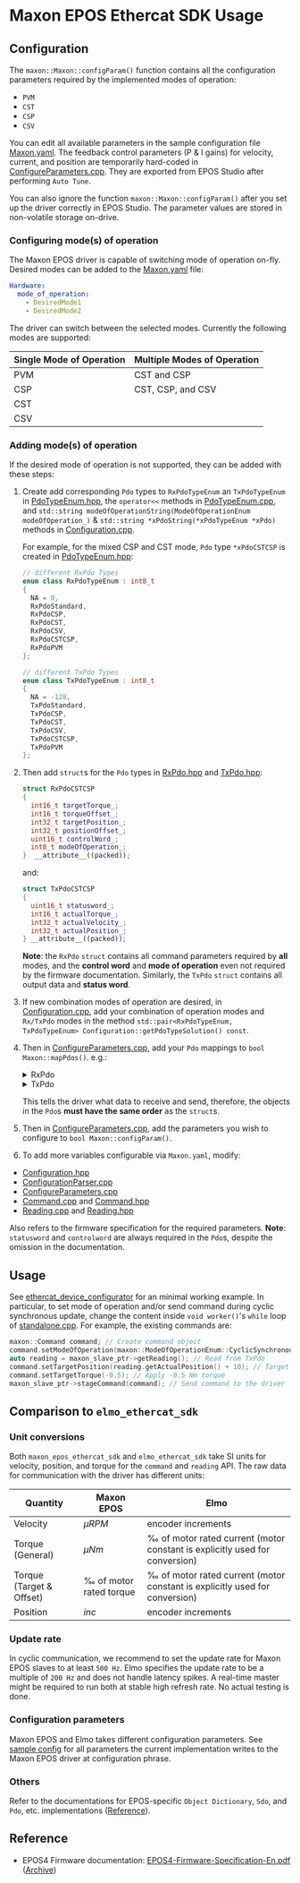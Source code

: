 # Maxon EPOS Ethercat SDK Usage

## Configuration

The `maxon::Maxon::configParam()` function contains all the configuration parameters required by the implemented modes of operation:

- `PVM`
- `CST`
- `CSP`
- `CSV`

You can edit all available parameters in the sample configuration file [Maxon.yaml](example_configs/Maxon.yaml). The feedback control parameters (P & I gains) for velocity, current, and position are temporarily hard-coded in [ConfigureParameters.cpp](src/maxon_epos_ethercat_sdk/ConfigureParameters.cpp). They are exported from EPOS Studio after performing `Auto Tune`.

You can also ignore the function `maxon::Maxon::configParam()` after you set up the driver correctly in EPOS Studio. The parameter values are stored in non-volatile storage on-drive.

### Configuring mode(s) of operation

The Maxon EPOS driver is capable of switching mode of operation on-fly. Desired modes can be added to the [Maxon.yaml](example_configs/Maxon.yaml) file:

```yaml
Hardware:
  mode_of_operation:
    - DesiredMode1
    - DesiredMode2
```

The driver can switch between the selected modes. Currently the following modes are supported:

| Single Mode of Operation | Multiple Modes of Operation |
| ------------------------ | --------------------------- |
| PVM                      | CST and CSP                 |
| CSP                      | CST, CSP, and CSV           |
| CST                      |
| CSV                      |

### Adding mode(s) of operation

If the desired mode of operation is not supported, they can be added with these steps:

1. Create add corresponding `Pdo` types to `RxPdoTypeEnum` an `TxPdoTypeEnum` in [PdoTypeEnum.hpp](include/maxon_epos_ethercat_sdk/PdoTypeEnum.hpp), the `operator<<` methods in [PdoTypeEnum.cpp](src/maxon_epos_ethercat_sdk/PdoTypeEnum.cpp), and `std::string modeOfOperationString(ModeOfOperationEnum modeOfOperation_)` & `std::string *xPdoString(*xPdoTypeEnum *xPdo)` methods in [Configuration.cpp](src/maxon_epos_ethercat_sdk/Configuration.cpp).
 
    For example, for the mixed CSP and CST mode, `Pdo` type `*xPdoCSTCSP` is created in [PdoTypeEnum.hpp](include/maxon_epos_ethercat_sdk/PdoTypeEnum.hpp):

    ```c++
    // different RxPdo Types
    enum class RxPdoTypeEnum : int8_t
    {
      NA = 0,
      RxPdoStandard,
      RxPdoCSP,
      RxPdoCST,
      RxPdoCSV,
      RxPdoCSTCSP,
      RxPdoPVM
    };

    // different TxPdo Types
    enum class TxPdoTypeEnum : int8_t
    {
      NA = -128,
      TxPdoStandard,
      TxPdoCSP,
      TxPdoCST,
      TxPdoCSV,
      TxPdoCSTCSP,
      TxPdoPVM
    };
    ```

2. Then add `struct`s for the `Pdo` types in [RxPdo.hpp](include/maxon_epos_ethercat_sdk/RxPdo.hpp) and [TxPdo.hpp](include/maxon_epos_ethercat_sdk/TxPdo.hpp):
  
    ```c++
    struct RxPdoCSTCSP
    {
      int16_t targetTorque_;
      int16_t torqueOffset_;
      int32_t targetPosition_;
      int32_t positionOffset_;
      uint16_t controlWord_;
      int8_t modeOfOperation_;
    }  __attribute__((packed));
    ```

    and:

    ```c++
    struct TxPdoCSTCSP
    {
      uint16_t statusword_;
      int16_t actualTorque_;
      int32_t actualVelocity_;
      int32_t actualPosition_;
    } __attribute__((packed));
    ```

    **Note**: the `RxPdo` `struct` contains all command parameters required by **all** modes, and the **control word** and **mode of operation** even not required by the firmware documentation. Similarly, the `TxPdo` `struct` contains all output data and **status word**.

3. If new combination modes of operation are desired, in [Configuration.cpp](src/maxon_epos_ethercat_sdk/Configuration.cpp), add your combination of operation modes and `Rx/TxPdo` modes in the method `std::pair<RxPdoTypeEnum, TxPdoTypeEnum> Configuration::getPdoTypeSolution() const`.

4. Then in [ConfigureParameters.cpp](src/maxon_epos_ethercat_sdk/ConfigureParameters.cpp), add your `Pdo` mappings to `bool Maxon::mapPdos()`. e.g.:

    <details>
      <summary>RxPdo</summary>

    ```c++
    case RxPdoTypeEnum::RxPdoCSTCSP:
    {
      MELO_INFO_STREAM("[maxon_epos_ethercat_sdk:Maxon::mapPdos] Rx Pdo: "
                        << "Cyclic Synchronous Toruqe/Position Mixed Mode");

      // Disable PDO
      rxSuccess &= sdoVerifyWrite(OD_INDEX_RX_PDO_ASSIGNMENT, 0x00, false, static_cast<uint8_t>(0),
                                  configuration_.configRunSdoVerifyTimeout);

      rxSuccess &= sdoVerifyWrite(OD_INDEX_RX_PDO_MAPPING_3, 0x00, false, static_cast<uint8_t>(0),
                                  configuration_.configRunSdoVerifyTimeout);

      // Write mapping
      rxSuccess &= sdoVerifyWrite(OD_INDEX_RX_PDO_ASSIGNMENT, 0x01, false, OD_INDEX_RX_PDO_MAPPING_3,
                                  configuration_.configRunSdoVerifyTimeout);

      // Write objects...
      std::array<uint32_t, 6> objects{
        (OD_INDEX_TARGET_TORQUE << 16) | (0x00 << 8) | sizeof(int16_t) * 8,
        (OD_INDEX_OFFSET_TORQUE << 16) | (0x00 << 8) | sizeof(int16_t) * 8,
        (OD_INDEX_TARGET_POSITION << 16) | (0x00 << 8) | sizeof(int32_t) * 8,
        (OD_INDEX_OFFSET_POSITION << 16) | (0x00 << 8) | sizeof(int32_t) * 8,
        (OD_INDEX_CONTROLWORD << 16) | (0x00 << 8) | sizeof(int16_t) * 8,
        (OD_INDEX_MODES_OF_OPERATION << 16) | (0x00 << 8) | sizeof(int8_t) * 8,
      };

      subIndex = 0;
      for (const auto& objectIndex : objects)
      {
        subIndex += 1;
        rxSuccess &= sdoVerifyWrite(OD_INDEX_RX_PDO_MAPPING_3, subIndex, false, objectIndex,
                                    configuration_.configRunSdoVerifyTimeout);
      }

      // Write number of objects
      rxSuccess &=
          sdoVerifyWrite(OD_INDEX_RX_PDO_MAPPING_3, 0x00, false, subIndex, configuration_.configRunSdoVerifyTimeout);

      // Enable PDO
      rxSuccess &= sdoVerifyWrite(OD_INDEX_RX_PDO_ASSIGNMENT, 0x00, false, static_cast<uint8_t>(1),
                                  configuration_.configRunSdoVerifyTimeout);

      break;
    }
    ```
    </details>

    <details>
      <summary>TxPdo</summary>

    ```c++
    case TxPdoTypeEnum::TxPdoCSTCSP:
    {
      MELO_INFO_STREAM("[maxon_epos_ethercat_sdk:Maxon::mapPdos] Tx Pdo: "
                        << "Cyclic Synchronous Torque/Position Mixed Mode");

      // Disable PDO
      txSuccess &= sdoVerifyWrite(OD_INDEX_TX_PDO_ASSIGNMENT, 0x00, false, static_cast<uint8_t>(0),
                                  configuration_.configRunSdoVerifyTimeout);

      txSuccess &= sdoVerifyWrite(OD_INDEX_TX_PDO_MAPPING_3, 0x00, false, static_cast<uint8_t>(0),
                                  configuration_.configRunSdoVerifyTimeout);

      // Write mapping
      txSuccess &= sdoVerifyWrite(OD_INDEX_TX_PDO_ASSIGNMENT, 0x01, false, OD_INDEX_TX_PDO_MAPPING_3,
                                  configuration_.configRunSdoVerifyTimeout);

      // Write objects...
      std::array<uint32_t, 4> objects{
        (OD_INDEX_STATUSWORD << 16) | (0x00 << 8) | sizeof(uint16_t) * 8,
        (OD_INDEX_TORQUE_ACTUAL << 16) | (0x00 << 8) | sizeof(int16_t) * 8,
        (OD_INDEX_VELOCITY_ACTUAL << 16) | (0x00 << 8) | sizeof(int32_t) * 8,
        (OD_INDEX_POSITION_ACTUAL << 16) | (0x00 << 8) | sizeof(int32_t) * 8,
      };

      subIndex = 0;
      for (const auto& objectIndex : objects)
      {
        subIndex += 1;
        txSuccess &= sdoVerifyWrite(OD_INDEX_TX_PDO_MAPPING_3, subIndex, false, objectIndex,
                                    configuration_.configRunSdoVerifyTimeout);
      }

      // Write number of objects
      txSuccess &=
          sdoVerifyWrite(OD_INDEX_TX_PDO_MAPPING_3, 0x00, false, subIndex, configuration_.configRunSdoVerifyTimeout);

      // Enable PDO
      txSuccess &= sdoVerifyWrite(OD_INDEX_TX_PDO_ASSIGNMENT, 0x00, false, static_cast<uint8_t>(1),
                                  configuration_.configRunSdoVerifyTimeout);

      break;
    }
    ```
    </details>

    This tells the driver what data to receive and send, therefore, the objects in the `Pdo`s **must have the same order** as the `struct`s.

5. Then in [ConfigureParameters.cpp](src/maxon_epos_ethercat_sdk/ConfigureParameters.cpp), add the parameters you wish to configure to `bool Maxon::configParam()`.

6. To add more variables configurable via `Maxon.yaml`, modify:

  - [Configuration.hpp](include/maxon_epos_ethercat_sdk/Configuration.hpp)
  - [ConfigurationParser.cpp](src/maxon_epos_ethercat_sdk/ConfigurationParser.cpp)
  - [ConfigureParameters.cpp](src/maxon_epos_ethercat_sdk/ConfigureParameters.cpp)
  - [Command.cpp](src/maxon_epos_ethercat_sdk/Command.cpp) and [Command.hpp](src/maxon_epos_ethercat_sdk/Command.hpp)
  - [Reading.cpp](src/maxon_epos_ethercat_sdk/Reading.cpp) and [Reading.hpp](src/maxon_epos_ethercat_sdk/Reading.hpp)

  Also refers to the firmware specification for the required parameters. **Note**: `statusword` and `controlword` are always required in the `Pdo`s, despite the omission in the documentation.

## Usage

See [ethercat_device_configurator](https://github.com/leggedrobotics/ethercat_device_configurator) for an minimal working example. In particular, to set mode of operation and/or send command during cyclic synchronous update, change the content inside `void worker()`'s `while` loop of [standalone.cpp](https://github.com/leggedrobotics/ethercat_device_configurator/blob/master/src/standalone.cpp). For example, the existing commands are:

```c++
maxon::Command command; // Create command object
command.setModeOfOperation(maxon::ModeOfOperationEnum::CyclicSynchronousTorqueMode); // Set to CST mode
auto reading = maxon_slave_ptr->getReading(); // Read from TxPdo
command.setTargetPosition(reading.getActualPosition() + 10); // Target +10 rad from current position, but there is no effect since the driver is not in CSP mode
command.setTargetTorque(-0.5); // Apply -0.5 Nm torque
maxon_slave_ptr->stageCommand(command); // Send command to the driver
```

## Comparison to `elmo_ethercat_sdk`

### Unit conversions

Both `maxon_epos_ethercat_sdk` and `elmo_ethercat_sdk` take SI units for velocity, position, and torque for the `command` and `reading` API. The raw data for communication with the driver has different units:

| Quantity                 | Maxon EPOS              | Elmo                                                                        |
| ------------------------ | ----------------------- | --------------------------------------------------------------------------- |
| Velocity                 | $\mu RPM$               | encoder increments                                                          |
| Torque (General)         | $\mu Nm$                | ‰ of motor rated current (motor constant is explicitly used for conversion) |
| Torque (Target & Offset) | ‰ of motor rated torque | ‰ of motor rated current (motor constant is explicitly used for conversion) |
| Position                 | $inc$                   | encoder increments                                                          |

### Update rate

In cyclic communication, we recommend to set the update rate for Maxon EPOS slaves to at least `500 Hz`. Elmo specifies the update rate to be a multiple of `200 Hz` and does not handle latency spikes. A real-time master might be required to run both at stable high refresh rate. No actual testing is done.

### Configuration parameters

Maxon EPOS and Elmo takes different configuration parameters. See [sample config](example_configs/Maxon.yaml) for all parameters the current implementation writes to the Maxon EPOS driver at configuration phrase.

### Others

Refer to the documentations for EPOS-specific `Object Dictionary`, `Sdo`, and `Pdo`, etc. implementations ([Reference](##Reference)).

## Reference

- EPOS4 Firmware documentation: [EPOS4-Firmware-Specification-En.pdf](https://www.maxongroup.com/medias/sys_master/root/8839867007006/EPOS4-Firmware-Specification-En.pdf) ([Archive](https://web.archive.org/web/20200918110944/https://www.maxongroup.com/medias/sys_master/root/8839867007006/EPOS4-Firmware-Specification-En.pdf))

